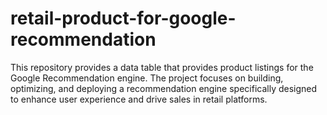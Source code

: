 # retail-product-for-google-recommendation
This repository provides a data table that provides product listings for the Google Recommendation engine. The project focuses on building, optimizing, and deploying a recommendation engine specifically designed to enhance user experience and drive sales in retail platforms.
